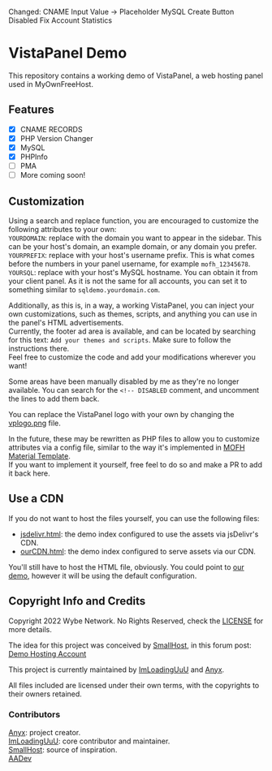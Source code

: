 Changed:
CNAME Input Value -> Placeholder
MySQL Create Button Disabled
Fix Account Statistics

# VistaPanel Demo

This repository contains a working demo of VistaPanel, a web hosting panel used in MyOwnFreeHost.  

## Features
- [x] CNAME RECORDS
- [x] PHP Version Changer
- [x] MySQL
- [x] PHPInfo
- [ ] PMA
- [ ] More coming soon!

## Customization
Using a search and replace function, you are encouraged to customize the following attributes to your own:  
```YOURDOMAIN```: replace with the domain you want to appear in the sidebar. This can be your host's domain, an example domain, or any domain you prefer.  
```YOURPREFIX```: replace with your host's username prefix. This is what comes before the numbers in your panel username, for example ```mofh_12345678```.  
```YOURSQL```: replace with your host's MySQL hostname. You can obtain it from your client panel. As it is not the same for all accounts, you can set it to something similar to ```sqldemo.yourdomain.com```.  

Additionally, as this is, in a way, a working VistaPanel, you can inject your own customizations, such as themes, scripts, and anything you can use in the panel's HTML advertisements.  
Currently, the footer ad area is available, and can be located by searching for this text: ```Add your themes and scripts```. Make sure to follow the instructions there.  
Feel free to customize the code and add your modifications wherever you want!

Some areas have been manually disabled by me as they're no longer available. You can search for the ```<!-- DISABLED``` comment, and uncomment the lines to add them back.

You can replace the VistaPanel logo with your own by changing the [vplogo.png](elements/vplogo.png) file.

In the future, these may be rewritten as PHP files to allow you to customize attributes via a config file, similar to the way it's implemented in [MOFH Material Template](https://github.com/MOFHDevs/mofh-material-template/blob/master/config.php).  
If you want to implement it yourself, free feel to do so and make a PR to add it back here.

## Use a CDN
If you do not want to host the files yourself, you can use the following files:
* [jsdelivr.html](jsdelivr.html): the demo index configured to use the assets via jsDelivr's CDN.
* [ourCDN.html](ourCDN.html): the demo index configured to serve assets via our CDN.

You'll still have to host the HTML file, obviously. You could point to [our demo](https://vpd.cdn.wybenetwork.com), however it will be using the default configuration.

## Copyright Info and Credits
Copyright 2022 Wybe Network. No Rights Reserved, check the [LICENSE](LICENSE.md) for more details.

The idea for this project was conceived by [SmallHost](https://smallhost.us.to), in this forum post: [Demo Hosting Account](https://www.byet.net/index.php?/topic/24001-demo-hosting-account/)

This project is currently maintained by [ImLoadingUuU](https://github.com/ImLoadingUuU) and [Anyx](https://github.com/4yx).

All files included are licensed under their own terms, with the copyrights to their owners retained.

### Contributors
[Anyx](https://github.com/4yx): project creator.  
[ImLoadingUuU](https://github.com/ImLoadingUuU): core contributor and maintainer.  
[SmallHost](https://github.com/SmallHost): source of inspiration.  
[AADev](https://github.com/mahofficial)
